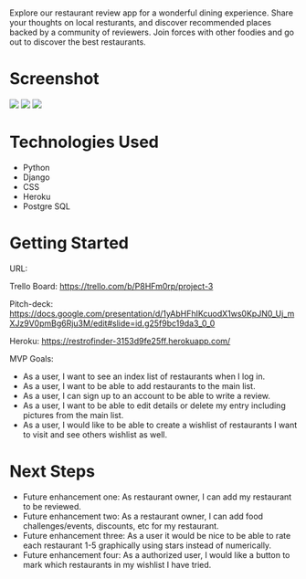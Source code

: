 # <RestroFinder>

Explore our restaurant review app for a wonderful dining experience. Share your thoughts on local resturants, and discover recommended places backed by a community of reviewers. Join forces with other foodies and go out to discover the best restaurants.

# Screenshot

<img src="![Alt text](main_app/static/media/Page1.png)">
<img src="![Alt text](main_app/static/media/Page2.png)">
<img src="![Alt text](main_app/static/media/Page3.png)">

# Technologies Used

- Python
- Django
- CSS
- Heroku
- Postgre SQL

# Getting Started

URL: 

Trello Board: https://trello.com/b/P8HFm0rp/project-3

Pitch-deck: https://docs.google.com/presentation/d/1yAbHFhIKcuodX1ws0KpJN0_Uj_mXJz9V0pmBg6Rju3M/edit#slide=id.g25f9bc19da3_0_0

Heroku: https://restrofinder-3153d9fe25ff.herokuapp.com/

MVP Goals:

- As a user, I want to see an index list of restaurants when I log in.
- As a user, I want to be able to add restaurants to the main list.
- As a user, I can sign up to an account to be able to write a review.
- As a user, I want to be able to edit details or delete my entry including pictures from the main list.
- As a user, I would like to be able to create a wishlist of restaurants I want to visit and see others wishlist as well.


# Next Steps

- Future enhancement one: As restaurant owner, I can add my restaurant to be reviewed.
- Future enhancement two: As a restaurant owner, I can add food challenges/events, discounts, etc for my restaurant.
- Future enhancement three: As a user it would be nice to be able to rate each restaurant 1-5 graphically using stars instead of numerically.
- Future enhancement four: As a authorized user, I would like a button to mark which restaurants in my wishlist I have tried.


